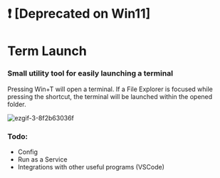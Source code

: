 # ❗ [Deprecated on Win11]


# Term Launch
### Small utility tool for easily launching a terminal

Pressing Win+T will open a terminal.
If a File Explorer is focused while pressing the shortcut, 
the terminal will be launched within the opened folder.

![ezgif-3-8f2b63036f](https://github.com/Meowlan/Term-Launch/assets/69299012/a8095913-619e-484a-a1b0-8b1bf634fd12)

### Todo:
- Config
- Run as a Service
- Integrations with other useful programs (VSCode)
